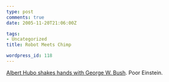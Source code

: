 ```yaml
---
type: post
comments: true
date: 2005-11-20T21:06:00Z

tags:
- Uncategorized
title: Robot Meets Chimp

wordpress_id: 118
---
```


[Albert Hubo shakes hands with George W. Bush](http://news.yahoo.com/news?tmpl=story&u=/051118/481/apec82811181504). Poor Einstein.
